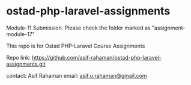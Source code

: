 # ostad-php-laravel-assignments

Module-11 Submission. Please check the folder marked as "assignment-module-17"

This repo is for Ostad PHP-Laravel Course Assignments

Repo link: https://github.com/asif-rahaman/ostad-php-laravel-assignments.git

contact:
Asif Rahaman
email: asif.u.rahaman@gmail.com
